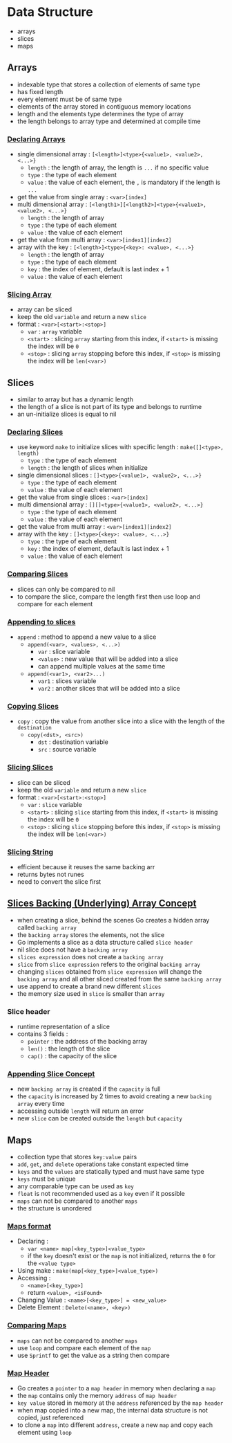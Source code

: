 # Data Structure
- arrays
- slices
- maps

## Arrays
- indexable type that stores a collection of elements of same type
- has fixed length
- every element must be of same type
- elements of the array stored in contiguous memory locations
- length and the elements type determines the type of array
- the length belongs to array type and determined at compile time

### [Declaring Arrays](https://github.com/HidayatRivai2020/Golang/blob/main/Data_Structure/arrays.go)
- single dimensional array : `[<length>]<type>{<value1>, <value2>, <...>}`
    - `length` : the length of array, the length is `...` if no specific value
    - `type` : the type of each element
    - `value` : the value of each element, the `,` is mandatory if the length is `...`
- get the value from single array : `<var>[index]` 
- multi dimensional array : `[<length1>][<length2>]<type>{<value1>, <value2>, <...>}`
    - `length` : the length of array
    - `type` : the type of each element
    - `value` : the value of each element
- get the value from multi array : `<var>[index1][index2]`
- array with the key : `[<length>]<type>{<key>: <value>, <...>}`
    - `length` : the length of array
    - `type` : the type of each element
    - `key` : the index of element, default is last index + 1
    - `value` : the value of each element

### [Slicing Array](https://github.com/HidayatRivai2020/Golang/blob/main/Data_Structure/array_key.go)
- array can be sliced
- keep the old `variable` and return a new `slice`
- format : `<var>[<start>:<stop>]`
    - `var` : `array` variable
    - `<start>` : slicing `array` starting from this index, if `<start>` is missing the index will be `0`
    -  `<stop>` : slicing `array` stopping before this index, if `<stop>` is missing the index will be `len(<var>)`

## Slices
- similar to array but has a dynamic length
- the length of a slice is not part of its type and belongs to runtime
- an un-initialize slices is equal to nil

### [Declaring Slices](https://github.com/HidayatRivai2020/Golang/blob/main/Data_Structure/slices.go)
- use keyword `make` to initialize slices with specific length : `make([]<type>, length)`
    - `type` : the type of each element
    - `length` : the length of slices when initialize
- single dimensional slices : `[]<type>{<value1>, <value2>, <...>}`
    - `type` : the type of each element
    - `value` : the value of each element
- get the value from single slices : `<var>[index]` 
- multi dimensional array : `[][]<type>{<value1>, <value2>, <...>}`
    - `type` : the type of each element
    - `value` : the value of each element
- get the value from multi array : `<var>[index1][index2]`
- array with the key : `[]<type>{<key>: <value>, <...>}`
    - `type` : the type of each element
    - `key` : the index of element, default is last index + 1
    - `value` : the value of each element

### [Comparing Slices](https://github.com/HidayatRivai2020/Golang/blob/main/Data_Structure/slice_comparing.go)
- slices can only be compared to nil
- to compare the slice, compare the length first then use loop and compare for each element

### [Appending to slices](https://github.com/HidayatRivai2020/Golang/blob/main/Data_Structure/appending_concept.go)
- `append` : method to append a new value to a slice
    - `append(<var>, <values>, <...>)`
        - `var` : slice variable
        - `<value>` : new value that will be added into a slice
        - can append multiple values at the same time
    - `append(<var1>, <var2>...)`
        - `var1` : slices variable
        - `var2` : another slices that will be added into a slice

### [Copying Slices](https://github.com/HidayatRivai2020/Golang/blob/main/Data_Structure/appending_concept.go)
- `copy` : copy the value from another slice into a slice with the length of the `destination`
    - `copy(<dst>, <src>)`
        - `dst` : destination variable
        - `src` : source variable

### [Slicing Slices](https://github.com/HidayatRivai2020/Golang/blob/main/Data_Structure/array_key.go)
- slice can be sliced
- keep the old `variable` and return a new `slice`
- format : `<var>[<start>:<stop>]`
    - `var` : `slice` variable
    - `<start>` : slicing `slice` starting from this index, if `<start>` is missing the index will be `0`
    -  `<stop>` : slicing `slice` stopping before this index, if `<stop>` is missing the index will be `len(<var>)`

### [Slicing String](https://github.com/HidayatRivai2020/Golang/blob/main/Data_Structure/slicing_string.go)
- efficient because it reuses the same backing arr
- returns bytes not runes
- need to convert the slice first

## [Slices Backing (Underlying) Array Concept](https://github.com/HidayatRivai2020/Golang/blob/main/Data_Structure/backing_array.go)
- when creating a slice, behind the scenes Go creates a hidden array called `backing array`
- the `backing array` stores the elements, not the slice
- Go implements a slice as a data structure called `slice header`
- nil slice does not have a `backing array`
- `slices expression` does not create a `backing array`
- `slice` from `slice expression` refers to the original `backing array`
- changing `slices` obtained from `slice expression` will change the `backing array` and all other sliced created from the same `backing array`
- use append to create a brand new different `slices`  
- the memory size used in `slice` is smaller than `array`

### Slice header
- runtime representation of a slice
- contains 3 fields : 
    - `pointer` : the address of the backing array
    - `len()` : the length of the slice
    - `cap()` : the capacity of the slice

### [Appending Slice Concept](https://github.com/HidayatRivai2020/Golang/blob/main/Data_Structure/appending_concept.go)
- new `backing array` is created if the `capacity` is full
- the `capacity` is increased by 2 times to avoid creating a new `backing array` every time
- accessing outside `length` will return an error
- new `slice` can be created outside the `length` but `capacity`

## Maps
- collection type that stores `key:value` pairs
- `add`, `get`, and `delete` operations take constant expected time
- `keys` and the `values` are statically typed and must have same type
- `keys` must be unique
- any comparable type can be used as `key`
- `float` is not recommended used as a `key` even if it possible
- `maps` can not be compared to another `maps`
- the structure is unordered

### [Maps format](https://github.com/HidayatRivai2020/Golang/blob/main/Data_Structure/maps.go)
- Declaring : 
    - `var <name> map[<key_type>]<value_type>`
    - if the `key` doesn't exist or the `map` is not initialized, returns the `0` for the `<value type>`
- Using make : `make(map[<key_type>]<value_type>)`
- Accessing : 
    - `<name>[<key_type>]` 
    - return `<value>, <isFound>`
- Changing Value : `<name>[<key_type>] = <new_value>`
- Delete Element : `Delete(<name>, <key>)`

### [Comparing Maps](https://github.com/HidayatRivai2020/Golang/blob/main/Data_Structure/maps_compare.go)
- `maps` can not be compared to another `maps`
- use `loop` and compare each element of the `map`
- use `Sprintf` to get the value as a string then compare

### [Map Header](https://github.com/HidayatRivai2020/Golang/blob/main/Data_Structure/maps_header.go)
- Go creates a `pointer` to a `map header` in memory when declaring a `map`
- the `map` contains only the memory `address` of `map header`
- `key value` stored in memory at the `address` referenced by the `map header`
- when map copied into a new map, the internal data structure is not copied, just referenced
- to clone a `map` into different `address`, create a new `map` and copy each element using `loop`